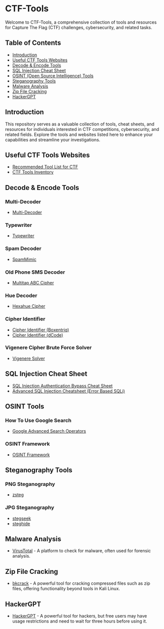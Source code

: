 # CTF-Tools

Welcome to CTF-Tools, a comprehensive collection of tools and resources for Capture The Flag (CTF) challenges, cybersecurity, and related tasks.

## Table of Contents

- [Introduction](#introduction)
- [Useful CTF Tools Websites](#useful-ctf-tools-websites)
- [Decode & Encode Tools](#decode--encode-tools)
- [SQL Injection Cheat Sheet](#sql-injection-cheat-sheet)
- [OSINT (Open Source Intelligence) Tools](#osint-tools)
- [Steganography Tools](#steganography-tools)
- [Malware Analysis](#malware-analysis)
- [Zip File Cracking](#zip-file-cracking)
- [HackerGPT](#hackergpt)

## Introduction

This repository serves as a valuable collection of tools, cheat sheets, and resources for individuals interested in CTF competitions, cybersecurity, and related fields. Explore the tools and websites listed here to enhance your capabilities and streamline your investigations.

## Useful CTF Tools Websites

- [Recommended Tool List for CTF](https://www.hucerc.com/recommended-tool-list-for-ctf)
- [CTF Tools Inventory](https://inventory.raw.pm/tools.html)

## Decode & Encode Tools

### Multi-Decoder

- [Multi-Decoder](https://www.cachesleuth.com/multidecoder)

### Typewriter

- [Typewriter](http://www.zodiackillerciphers.com/typewriter)

### Spam Decoder

- [SpamMimic](https://www.spammimic.com)

### Old Phone SMS Decoder

- [Multitap ABC Cipher](https://www.dcode.fr/multitap-abc-cipher)

### Hue Decoder

- [Hexahue Cipher](https://www.dcode.fr/hexahue-cipher)

### Cipher Identifier

- [Cipher Identifier (Boxentriq)](https://www.boxentriq.com/code-breaking/cipher-identifier)
- [Cipher Identifier (dCode)](https://www.dcode.fr/cipher-identifier)

### Vigenere Cipher Brute Force Solver

- [Vigenere Solver](https://www.guballa.de/vigenere-solver)

## SQL Injection Cheat Sheet

- [SQL Injection Authentication Bypass Cheat Sheet](https://pentestlab.blog/2012/12/24/sql-injection-authentication-bypass-cheat-sheet)
- [Advanced SQL Injection Cheatsheet (Error Based SQLi)](https://github.com/kleiton0x00/Advanced-SQL-Injection-Cheatsheet/tree/main/Error%20Based%20SQLi)

## OSINT Tools

### How To Use Google Search

- [Google Advanced Search Operators](https://ahrefs.com/blog/google-advanced-search-operators)

### OSINT Framework

- [OSINT Framework](https://osintframework.com)

## Steganography Tools

### PNG Steganography

- [zsteg](https://github.com/zed-0xff/zsteg)

### JPG Steganography

- [stegseek](https://github.com/RickdeJager/stegseek)
- [steghide](https://github.com/StefanoDeVuono/steghide)

## Malware Analysis

- [VirusTotal](https://www.virustotal.com/gui/home/upload) - A platform to check for malware, often used for forensic analysis.

## Zip File Cracking

- [bkcrack](https://github.com/kimci86/bkcrack) - A powerful tool for cracking compressed files such as zip files, offering functionality beyond tools in Kali Linux.

## HackerGPT

- [HackerGPT](https://www.hackergpt.chat/) - A powerful tool for hackers, but free users may have usage restrictions and need to wait for three hours before using it.
